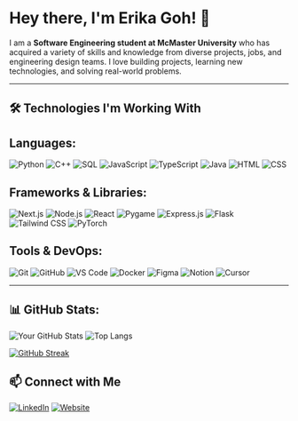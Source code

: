 # Hey there, I'm Erika Goh! 👋

I am a **Software Engineering student at McMaster University** who has acquired a variety of skills and knowledge from diverse projects, jobs, and engineering design teams. I love building projects, learning new technologies, and solving real-world problems.

---

## 🛠️ Technologies I'm Working With

## Languages:
![Python](https://img.shields.io/badge/-Python-3776AB?style=for-the-badge&logo=python&logoColor=white)
![C++](https://img.shields.io/badge/-C++-00599C?style=for-the-badge&logo=c%2B%2B&logoColor=white)
![SQL](https://img.shields.io/badge/-SQL-4479A1?style=for-the-badge&logo=postgresql&logoColor=white)
![JavaScript](https://img.shields.io/badge/-JavaScript-F7DF1E?style=for-the-badge&logo=javascript&logoColor=black)
![TypeScript](https://img.shields.io/badge/-TypeScript-3178C6?style=for-the-badge&logo=typescript&logoColor=white)
![Java](https://img.shields.io/badge/-Java-007396?style=for-the-badge&logo=java&logoColor=white)
![HTML](https://img.shields.io/badge/-HTML5-E34F26?style=for-the-badge&logo=html5&logoColor=white)
![CSS](https://img.shields.io/badge/-CSS3-1572B6?style=for-the-badge&logo=css3&logoColor=white)

## Frameworks & Libraries:
![Next.js](https://img.shields.io/badge/-Next.js-000000?style=for-the-badge&logo=next.js&logoColor=white)
![Node.js](https://img.shields.io/badge/-Node.js-339933?style=for-the-badge&logo=node.js&logoColor=white)
![React](https://img.shields.io/badge/-React-61DAFB?style=for-the-badge&logo=react&logoColor=black)
![Pygame](https://img.shields.io/badge/-Pygame-000000?style=for-the-badge&logo=pygame&logoColor=white)
![Express.js](https://img.shields.io/badge/-Express.js-000000?style=for-the-badge&logo=express&logoColor=white)
![Flask](https://img.shields.io/badge/-Flask-000000?style=for-the-badge&logo=flask&logoColor=white)
![Tailwind CSS](https://img.shields.io/badge/-Tailwind_CSS-06B6D4?style=for-the-badge&logo=tailwind-css&logoColor=white)
![PyTorch](https://img.shields.io/badge/-PyTorch-EE4C2C?style=for-the-badge&logo=pytorch&logoColor=white)

## Tools & DevOps:
![Git](https://img.shields.io/badge/-Git-F05032?style=for-the-badge&logo=git&logoColor=white)
![GitHub](https://img.shields.io/badge/-GitHub-181717?style=for-the-badge&logo=github&logoColor=white)
![VS Code](https://img.shields.io/badge/-VS%20Code-007ACC?style=for-the-badge&logo=visualstudiocode&logoColor=white)
![Docker](https://img.shields.io/badge/-Docker-2496ED?style=for-the-badge&logo=docker&logoColor=white)
![Figma](https://img.shields.io/badge/-Figma-F24E1E?style=for-the-badge&logo=figma&logoColor=white)
![Notion](https://img.shields.io/badge/-Notion-000000?style=for-the-badge&logo=notion&logoColor=white)
![Cursor](https://img.shields.io/badge/-Cursor-3C3744?style=for-the-badge&logo=visualstudiocode&logoColor=white&label=Cursor%20Editor)

---

## 📊 GitHub Stats:

![Your GitHub Stats](https://github-readme-stats.vercel.app/api?username=erika-goh&show_icons=true&theme=radical)
![Top Langs](https://github-readme-stats.vercel.app/api/top-langs/?username=erika-goh&layout=compact&theme=radical)

[![GitHub Streak](https://streak-stats.demolab.com/?user=erika-goh)](https://github-readme-stats.vercel.app/api?username=erika-goh&show_icons=true&theme=radical)

## 📫 Connect with Me

[![LinkedIn](https://img.shields.io/badge/-LinkedIn-0077B5?style=for-the-badge&logo=linkedin&logoColor=white)](https://www.linkedin.com/in/erikagoh/)
[![Website](https://img.shields.io/badge/-Website-000000?style=for-the-badge&logo=vercel&logoColor=white)](https://erika-goh.github.io/erikagoh.github.io/)
